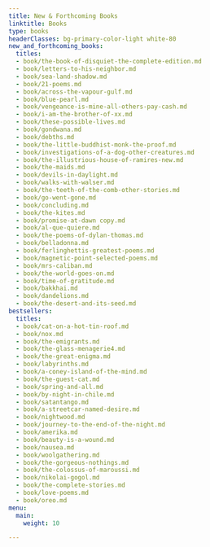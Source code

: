 ```yaml
---
title: New & Forthcoming Books
linktitle: Books
type: books
headerClasses: bg-primary-color-light white-80
new_and_forthcoming_books:
  titles:
  - book/the-book-of-disquiet-the-complete-edition.md
  - book/letters-to-his-neighbor.md
  - book/sea-land-shadow.md
  - book/21-poems.md
  - book/across-the-vapour-gulf.md
  - book/blue-pearl.md
  - book/vengeance-is-mine-all-others-pay-cash.md
  - book/i-am-the-brother-of-xx.md
  - book/these-possible-lives.md
  - book/gondwana.md
  - book/debths.md
  - book/the-little-buddhist-monk-the-proof.md
  - book/investigations-of-a-dog-other-creatures.md
  - book/the-illustrious-house-of-ramires-new.md
  - book/the-maids.md
  - book/devils-in-daylight.md
  - book/walks-with-walser.md
  - book/the-teeth-of-the-comb-other-stories.md
  - book/go-went-gone.md
  - book/concluding.md
  - book/the-kites.md
  - book/promise-at-dawn copy.md
  - book/al-que-quiere.md
  - book/the-poems-of-dylan-thomas.md
  - book/belladonna.md
  - book/ferlinghettis-greatest-poems.md
  - book/magnetic-point-selected-poems.md
  - book/mrs-caliban.md
  - book/the-world-goes-on.md
  - book/time-of-gratitude.md
  - book/bakkhai.md
  - book/dandelions.md
  - book/the-desert-and-its-seed.md
bestsellers:
  titles:
  - book/cat-on-a-hot-tin-roof.md
  - book/nox.md
  - book/the-emigrants.md
  - book/the-glass-menagerie4.md
  - book/the-great-enigma.md
  - book/labyrinths.md
  - book/a-coney-island-of-the-mind.md
  - book/the-guest-cat.md
  - book/spring-and-all.md
  - book/by-night-in-chile.md
  - book/satantango.md
  - book/a-streetcar-named-desire.md
  - book/nightwood.md
  - book/journey-to-the-end-of-the-night.md
  - book/amerika.md
  - book/beauty-is-a-wound.md
  - book/nausea.md
  - book/woolgathering.md
  - book/the-gorgeous-nothings.md
  - book/the-colossus-of-maroussi.md
  - book/nikolai-gogol.md
  - book/the-complete-stories.md
  - book/love-poems.md
  - book/oreo.md
menu:
  main:
    weight: 10

---
```

